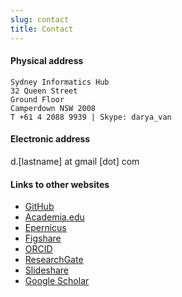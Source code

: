 ```yaml
---
slug: contact
title: Contact
---
```


#### Physical address

    Sydney Informatics Hub
    32 Queen Street
    Ground Floor
    Camperdown NSW 2008
    T +61 4 2088 9939 | Skype: darya_van
#### Electronic address
d.[lastname] at gmail [dot] com
#### Links to other websites
* <a href="https://github.com/dvanic">GitHub</a>
* <a href="http://uq.academia.edu/DaryaVanichkina">Academia.edu</a>
* <a href="http://www.epernicus.com/dpv">Epernicus</a>
* <a href="http://figshare.com/authors/Darya_Vanichkina/278260">Figshare</a>
* <a href="http://orcid.org/0000-0002-0406-164X"> ORCID </a>
* <a href="https://www.researchgate.net/profile/Darya_Vanichkina/">ResearchGate</a>
* <a href="http://www.slideshare.net/DaryaVanichkina1"> Slideshare </a>
* <a href="https://scholar.google.com/citations?user=rTMDV6UAAAAJ"> Google Scholar</a>